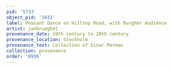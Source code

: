 ```yaml
---
pid: '5733'
object_pid: '3431'
label: Peasant Dance on Hilltop Road, with Burgher Audience
artist: janbrueghel
provenance_date: 19th century to 20th century
provenance_location: Stockholm
provenance_text: Collection of Einar Perman
collection: provenance
order: '0936'
---
```

